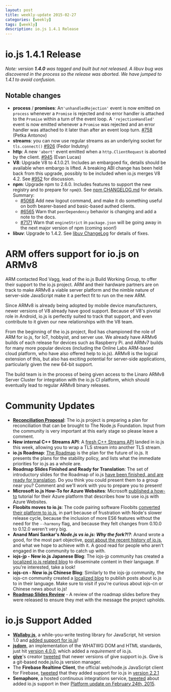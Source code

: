 ```yaml
---
layout: post
title: weekly-update 2015-02-27
categories: [weekly]
tags: [weekly]
description: io.js 1.4.1 Release
---
```


# io.js 1.4.1 Release

_Note: version **1.4.0** was tagged and built but not released. A libuv bug was discovered in the process so the release was aborted. We have jumped to 1.4.1 to avoid confusion._

## Notable changes

* **process** / **promises**: An`'unhandledRejection'` event is now emitted on `process` whenever a `Promise` is rejected and no error handler is attached to the `Promise` within a turn of the event loop. A `'rejectionHandled'` event is now emitted whenever a `Promise` was rejected and an error handler was attached to it later than after an event loop turn.  [#758](https://github.com/iojs/io.js/pull/758) (Petka Antonov)
* **streams**: you can now use regular streams as an underlying socket for `tls.connect()` [#926](https://github.com/iojs/io.js/pull/926) (Fedor Indutny)
* **http**: A new `'abort'` event emitted when a `http.ClientRequest` is aborted by the client. [#945](https://github.com/iojs/io.js/pull/945) (Evan Lucas)
* **V8**: Upgrade V8 to 4.1.0.21. Includes an embargoed fix, details should be available when embargo is lifted. A breaking ABI change has been held back from this upgrade, possibly to be included when io.js merges V8 4.2. See [#952](https://github.com/iojs/io.js/pull/952) for discussion.
* **npm**: Upgrade npm to 2.6.0. Includes features to support the new registry and to prepare for `npm@3`. See [npm CHANGELOG.md](https://github.com/npm/npm/blob/master/CHANGELOG.md#v260-2015-02-12) for details. Summary:
  * [#5068](https://github.com/npm/npm/issues/5068) Add new logout command, and make it do something useful on both bearer-based and basic-based authed clients.
  * [#6565](https://github.com/npm/npm/issues/6565) Warn that `peerDependency` behavior is changing and add a note to the docs.
  * [#7171](https://github.com/npm/npm/issues/7171) Warn that `engineStrict` in `package.json` will be going away in the next major version of npm (coming soon!)
* **libuv**: Upgrade to 1.4.2. See [libuv ChangeLog](https://github.com/libuv/libuv/blob/v1.x/ChangeLog) for details of fixes.

# ARM offers support for io.js on ARMv8

ARM contacted Rod Vagg, lead of the io.js Build Working Group, to offer their support to the io.js project. ARM and their hardware partners are on track to make ARMv8 a viable server platform and the nimble nature of server-side JavaScript make it a perfect fit to run on the new ARM.

Since ARMv8 is already being adopted by mobile device manufacturers, newer versions of V8 already have good support. Because of V8's pivotal role in Android, io.js is perfectly suited to track that support, and even contribute to it given our new relationships with the V8 team.

From the beginning of the io.js project, Rod has championed the role of ARM for io.js, for IoT, hobbyist, and server use. We already have ARMv6 builds of each release for devices such as Raspberry Pi. and ARMv7 builds for many more popular devices (including the Online Labs ARM-based cloud platform, who have also offered help to io.js). ARMv8 is the logical extension of this, but also has exciting potential for server-side applications, particularly given the new 64-bit support.

The build team is in the process of being given access to the Linaro ARMv8 Server Cluster for integration with the io.js CI platform, which should eventually lead to regular ARMv8 binary releases.

# Community Updates

* [**Reconciliation Proposal**](https://github.com/iojs/io.js/issues/978): The io.js project is preparing a plan for reconciliation that can be brought to The Node.js Foundation. Input from the community is very important at this early stage so please leave a comment.
* **New internal C++ Streams API**: A [fresh C++ Streams API](https://github.com/iojs/io.js/commit/b9686233fc0be679d7ba1262b611711629ee334e) landed in io.js this week, allowing you to wrap a TLS stream into another TLS stream.
* **io.js Roadmap**: [The Roadmap](https://github.com/iojs/io.js/blob/v1.x/ROADMAP.md) is the plan for the future of io.js. It presents the plans for the stability policy, and lists what the immediate priorities for io.js as a whole are.
* **Roadmap Slides Finished and Ready for Translation**: The set of introductory slides for the Roadmap of io.js [have been finished, and are ready for translation](https://github.com/iojs/roadmap/issues/18). Do you think you could present them to a group near you? Comment and we'll work with you to prepare you to present!
* **Microsoft io.js How-To for Azure Websites**: Microsoft [published a how-to](http://azure.microsoft.com/en-us/documentation/articles/web-sites-nodejs-iojs/) tutorial for their Azure platform that describes how to use io.js with Azure Websites.
* **Floobits moves to io.js**: The code pairing software Floobits [converted their platform to io.js](https://news.floobits.com/2015/02/23/on-moving-to-io.js/), in part because of frustration with Node's slower release cycle, because the inclusion of more ES6 features without the need for the `--harmony` flag, and because they felt changes from 0.10.0 to 0.12.0 weren't very big.
* **Anand Mani Sankar's _Node.js vs io.js: Why the fork?!?_**: Anand wrote a good, for the most part objective, [post about the recent history of io.js](http://anandmanisankar.com/posts/nodejs-iojs-why-the-fork/#.VO82hE60PVw.twitter), and what we hope to achieve with it. A good read for people who aren't engaged in the community to catch up with.
* **iojs-jp - New io.js Japanese Blog**: The iojs-jp community has created a [localized io.js related blog](http://blog.iojs.jp/) to disseminate content in their language. If you're interested, take a look!
* **iojs-cn - New io.js Chinese Blog**: Similarly to the iojs-jp community, the iojs-cn community created a [localized blog](http://cn.iojs.org/) to publish posts about io.js to in their language. Make sure to visit if you're curious about iojs-cn or Chinese news about io.js!
* **[Roadmap Slides Review](https://www.youtube.com/watch?v=etI_UD4wXlo)** - A review of the roadmap slides before they were released to ensure they met with the message the project upholds.

# io.js Support Added
* **[Wallaby.js](http://wallabyjs.com/)**, a while-you-write testing library for JavaScript, hit version 1.0 and [added support for io.js](http://dm.gl/2015/02/23/wallaby-version-one/)!
* **[jsdom](https://github.com/tmpvar/jsdom)**, an implementation of the WHATWG DOM and HTML standards, just hit [version 4.0.0](https://github.com/tmpvar/jsdom/blob/master/Changelog.md#400), which added a _requirement_ of io.js.
* **[give](https://github.com/mmalecki/give)**'s creator [tweeted](https://twitter.com/maciejmalecki/status/569629100215816192) that newer versions of give support io.js. Give is a git-based node.js/io.js version manager.
* The **Firebase Realtime Client**, the official web/node.js JavaScript client for Firebase, [tweeted](https://twitter.com/FirebaseRelease/status/570000737343647744) that they added support for io.js in [version 2.2.1](https://www.firebase.com/docs/web/changelog.html#section-realtime-client)
* **Semaphore**, a hosted continuous integrations service, [tweeted](https://twitter.com/semaphoreapp/status/570987355005431809) about added io.js support in their [Platform update on February 24th, 2015](https://semaphoreapp.com/blog/2015/02/17/platform-update-on-february-24th.html?utm_source=twitter&utm_medium=social&utm_content=platform_update_launch&utm_campaign=platformupdate). 
